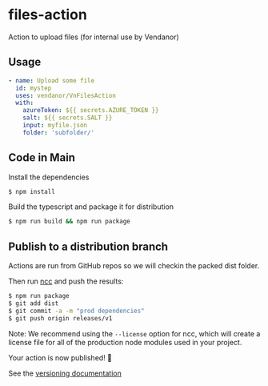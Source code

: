 # files-action

Action to upload files (for internal use by Vendanor)

## Usage

```yaml
- name: Upload some file
  id: mystep
  uses: vendanor/VnFilesAction
  with:
    azureToken: ${{ secrets.AZURE_TOKEN }}
    salt: ${{ secrets.SALT }}
    input: myfile.json
    folder: 'subfolder/'
```

## Code in Main

Install the dependencies
```bash
$ npm install
```

Build the typescript and package it for distribution
```bash
$ npm run build && npm run package
```

## Publish to a distribution branch

Actions are run from GitHub repos so we will checkin the packed dist folder.

Then run [ncc](https://github.com/zeit/ncc) and push the results:
```bash
$ npm run package
$ git add dist
$ git commit -a -m "prod dependencies"
$ git push origin releases/v1
```

Note: We recommend using the `--license` option for ncc, which will create a license file for all of the production node modules used in your project.

Your action is now published! :rocket:

See the [versioning documentation](https://github.com/actions/toolkit/blob/master/docs/action-versioning.md)
